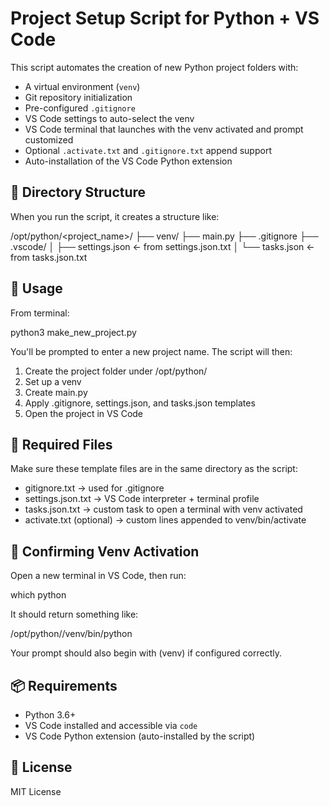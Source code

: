 # Project Setup Script for Python + VS Code

This script automates the creation of new Python project folders with:

- A virtual environment (`venv`)
- Git repository initialization
- Pre-configured `.gitignore`
- VS Code settings to auto-select the venv
- VS Code terminal that launches with the venv activated and prompt customized
- Optional `.activate.txt` and `.gitignore.txt` append support
- Auto-installation of the VS Code Python extension

## 📂 Directory Structure

When you run the script, it creates a structure like:

/opt/python/<project_name>/
├── venv/
├── main.py
├── .gitignore
├── .vscode/
│   ├── settings.json     ← from settings.json.txt
│   └── tasks.json        ← from tasks.json.txt

## 🚀 Usage

From terminal:

python3 make_new_project.py

You'll be prompted to enter a new project name. The script will then:

1. Create the project folder under /opt/python/
2. Set up a venv
3. Create main.py
4. Apply .gitignore, settings.json, and tasks.json templates
5. Open the project in VS Code

## 🔧 Required Files

Make sure these template files are in the same directory as the script:

- gitignore.txt → used for .gitignore
- settings.json.txt → VS Code interpreter + terminal profile
- tasks.json.txt → custom task to open a terminal with venv activated
- activate.txt (optional) → custom lines appended to venv/bin/activate

## 🧪 Confirming Venv Activation

Open a new terminal in VS Code, then run:

which python

It should return something like:

/opt/python/<project>/venv/bin/python

Your prompt should also begin with (venv) if configured correctly.

## 📦 Requirements

- Python 3.6+
- VS Code installed and accessible via `code`
- VS Code Python extension (auto-installed by the script)

## 📄 License

MIT License

